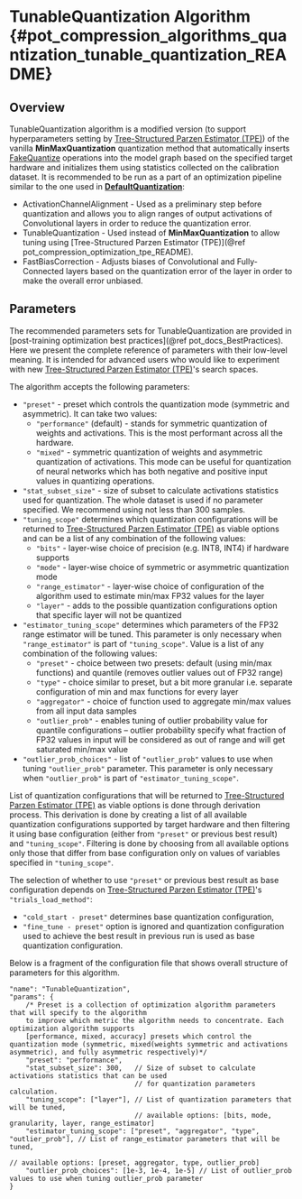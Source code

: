 # TunableQuantization Algorithm {#pot_compression_algorithms_quantization_tunable_quantization_README}

## Overview

TunableQuantization algorithm is a modified version (to support hyperparameters setting by [Tree-Structured Parzen Estimator (TPE)](../../../optimization/tpe/README.md)) of the vanilla **MinMaxQuantization** quantization method that automatically inserts [FakeQuantize](https://docs.openvinotoolkit.org/latest/_docs_ops_quantization_FakeQuantize_1.html) operations into the model graph based on the specified target hardware and initializes them using statistics collected on the calibration dataset.
It is recommended to be run as a part of an optimization pipeline similar to the one used in [**DefaultQuantization**](../default/README.md):
*  ActivationChannelAlignment - Used as a preliminary step before quantization and allows you to align ranges of output activations of Convolutional layers in order to reduce the quantization error.
*  TunableQuantization - Used instead of **MinMaxQuantization** to allow tuning using [Tree-Structured Parzen Estimator (TPE)](@ref pot_compression_optimization_tpe_README). 
*  FastBiasCorrection - Adjusts biases of Convolutional and Fully-Connected layers based on the quantization error of the layer in order to make the overall error unbiased.

## Parameters
The recommended parameters sets for TunableQuantization are provided in [post-training optimization best practices](@ref pot_docs_BestPractices).
Here we present the complete reference of parameters with their low-level meaning.
It is intended for advanced users who would like to experiment with new [Tree-Structured Parzen Estimator (TPE)](../../../optimization/tpe/README.md)'s search spaces. 

The algorithm accepts the following parameters:
- `"preset"` - preset which controls the quantization mode (symmetric and asymmetric). It can take two values:
    - `"performance"` (default) - stands for symmetric quantization of weights and activations. This is the most 
    performant across all the hardware.
    - `"mixed"` - symmetric quantization of weights and asymmetric quantization of activations. This mode can be useful
    for quantization of neural networks which has both negative and positive input values in quantizing operations.  
- `"stat_subset_size"` - size of subset to calculate activations statistics used for quantization. The whole dataset 
is used if no parameter specified. We recommend using not less than 300 samples.
- `"tuning_scope"` determines which quantization configurations will be returned to [Tree-Structured Parzen Estimator (TPE)](../../../optimization/tpe/README.md) as viable options and can be a list of any combination of the following values:
  - `"bits"` - layer-wise choice of precision (e.g. INT8, INT4) if hardware supports
  - `"mode"` - layer-wise choice of symmetric or asymmetric quantization mode
  - `"range_estimator"` - layer-wise choice of configuration of the algorithm used to estimate min/max FP32 values for the layer
  - `"layer"` - adds to the possible quantization configurations option that specific layer will not be quantized
- `"estimator_tuning_scope"` determines which parameters of the FP32 range estimator will be tuned. This parameter is only necessary when `"range_estimator"` is part of `"tuning_scope"`. Value is a list of any combination of the following values:
  - `"preset"` - choice between two presets: default (using min/max functions) and quantile (removes outlier values out of FP32 range)
  - `"type"` - choice similar to preset, but a bit more granular i.e. separate configuration of min and max functions for every layer
  - `"aggregator"` - choice of function used to aggregate min/max values from all input data samples
  - `"outlier_prob"` - enables tuning of outlier probability value for quantile configurations – outlier probability specify what fraction of FP32 values in input will be considered as out of range and will get saturated min/max value
- `"outlier_prob_choices"` - list of `"outlier_prob"` values to use when tuning `"outlier_prob"` parameter. This parameter is only necessary when `"outlier_prob"` is part of `"estimator_tuning_scope"`.

List of quantization configurations that will be returned to [Tree-Structured Parzen Estimator (TPE)](../../../optimization/tpe/README.md) as viable options is done through derivation process. This derivation is done by creating a list of all available quantization configurations supported by target hardware and then filtering it using base configuration (either from `"preset"` or previous best result) and `"tuning_scope"`. Filtering is done by choosing from all available options only those that differ from base configuration only on values of variables specified in `"tuning_scope"`.

The selection of whether to use `"preset"` or previous best result as base configuration depends on [Tree-Structured Parzen Estimator (TPE)](../../../optimization/tpe/README.md)'s `"trials_load_method"`:
  - `"cold_start - preset"` determines base quantization configuration,
  - `"fine_tune - preset"` option is ignored and quantization configuration used to achieve the best result in previous run is used as base quantization configuration.

Below is a fragment of the configuration file that shows overall structure of parameters for this algorithm.

```
"name": "TunableQuantization",
"params": {
    /* Preset is a collection of optimization algorithm parameters that will specify to the algorithm
    to improve which metric the algorithm needs to concentrate. Each optimization algorithm supports
    [performance, mixed, accuracy] presets which control the quantization mode (symmetric, mixed(weights symmetric and activations asymmetric), and fully asymmetric respectively)*/
    "preset": "performance",
    "stat_subset_size": 300,   // Size of subset to calculate activations statistics that can be used
                               // for quantization parameters calculation.
    "tuning_scope": ["layer"], // List of quantization parameters that will be tuned,
                               // available options: [bits, mode, granularity, layer, range_estimator]
    "estimator_tuning_scope": ["preset", "aggregator", "type", "outlier_prob"], // List of range_estimator parameters that will be tuned,
                                                                                // available options: [preset, aggregator, type, outlier_prob]
    "outlier_prob_choices": [1e-3, 1e-4, 1e-5] // List of outlier_prob values to use when tuning outlier_prob parameter
}
```
